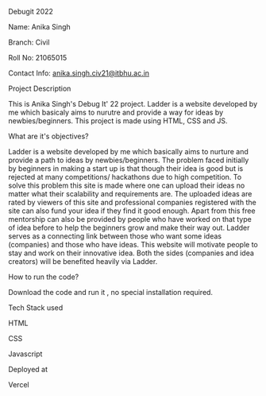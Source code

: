 Debugit 2022

Name: Anika Singh

Branch: Civil

Roll No: 21065015

Contact Info: anika.singh.civ21@itbhu.ac.in

Project Description

This is Anika Singh's Debug It' 22 project. Ladder is a website developed by me which basicaly aims to nurutre and provide a way for ideas by newbies/beginners.
This project is made using HTML, CSS and JS.

What are it's objectives?

Ladder is a website developed by me which basically aims to nurture and provide a path to ideas by newbies/beginners. The problem faced initially by beginners in making a start up is that though their idea is good but is rejected at many competitions/ hackathons due to high competition. To solve this problem this site is made where one can upload their ideas no matter what their scalability and requirements are. The uploaded ideas are rated by viewers of this site and professional companies
registered with the site can also fund your idea if they find it good enough. Apart from this free mentorship can also be provided by people who have worked on that type of idea before to help the beginners grow and make their way out. Ladder serves as a connecting link between those who want some ideas (companies) and those who have ideas. This website will motivate people to stay and work on their innovative idea. Both the sides (companies and idea creators) will be benefited heavily via Ladder.


How to run the code?

Download the code and run it , no special installation required.


Tech Stack used

HTML

CSS

Javascript

Deployed at

Vercel
